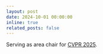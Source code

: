 ```yaml
---
layout: post
date: 2024-10-01 00:00:00
inline: true
related_posts: false
---
```


Serving as area chair for <a href="https://cvpr.thecvf.com/Conferences/2025" rel="noopener" target="_blank">CVPR 2025</a>.
